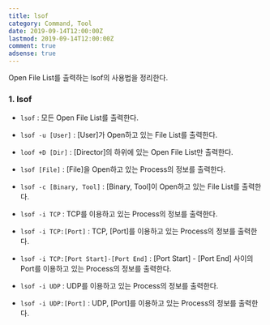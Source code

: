 ```yaml
---
title: lsof
category: Command, Tool
date: 2019-09-14T12:00:00Z
lastmod: 2019-09-14T12:00:00Z
comment: true
adsense: true
---
```


Open File List를 출력하는 lsof의 사용법을 정리한다.

### 1. lsof

* `lsof` : 모든 Open File List를 출력한다.
* `lsof -u [User]` : [User]가 Open하고 있는 File List를 출력한다.
* `loof +D [Dir]` : [Director]의 하위에 있는 Open File List만 출력한다.
* `lsof [File]` : [File]을 Open하고 있는 Process의 정보를 출력한다.
* `lsof -c [Binary, Tool]` : [Binary, Tool]이 Open하고 있는 File List를 출력한다.

* `lsof -i TCP` : TCP를 이용하고 있는 Process의 정보를 출력한다.
* `lsof -i TCP:[Port]` : TCP, [Port]를 이용하고 있는 Process의 정보를 출력한다.
* `lsof -i TCP:[Port Start]-[Port End]` : [Port Start] - [Port End] 사이의 Port를 이용하고 있는 Process의 정보를 출력한다. 
* `lsof -i UDP` : UDP를 이용하고 있는 Process의 정보를 출력한다.
* `lsof -i UDP:[Port]` : UDP, [Port]를 이용하고 있는 Process의 정보를 출력한다.
